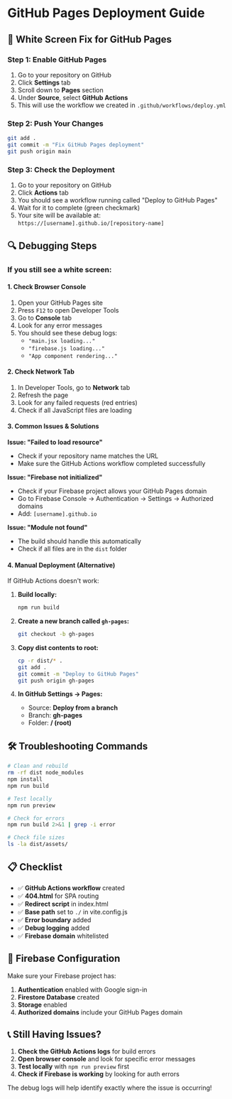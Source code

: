 # GitHub Pages Deployment Guide

## 🚨 **White Screen Fix for GitHub Pages**

### **Step 1: Enable GitHub Pages**
1. Go to your repository on GitHub
2. Click **Settings** tab
3. Scroll down to **Pages** section
4. Under **Source**, select **GitHub Actions**
5. This will use the workflow we created in `.github/workflows/deploy.yml`

### **Step 2: Push Your Changes**
```bash
git add .
git commit -m "Fix GitHub Pages deployment"
git push origin main
```

### **Step 3: Check the Deployment**
1. Go to your repository on GitHub
2. Click **Actions** tab
3. You should see a workflow running called "Deploy to GitHub Pages"
4. Wait for it to complete (green checkmark)
5. Your site will be available at: `https://[username].github.io/[repository-name]`

## 🔍 **Debugging Steps**

### **If you still see a white screen:**

#### **1. Check Browser Console**
1. Open your GitHub Pages site
2. Press `F12` to open Developer Tools
3. Go to **Console** tab
4. Look for any error messages
5. You should see these debug logs:
   - `"main.jsx loading..."`
   - `"firebase.js loading..."`
   - `"App component rendering..."`

#### **2. Check Network Tab**
1. In Developer Tools, go to **Network** tab
2. Refresh the page
3. Look for any failed requests (red entries)
4. Check if all JavaScript files are loading

#### **3. Common Issues & Solutions**

**Issue: "Failed to load resource"**
- Check if your repository name matches the URL
- Make sure the GitHub Actions workflow completed successfully

**Issue: "Firebase not initialized"**
- Check if your Firebase project allows your GitHub Pages domain
- Go to Firebase Console → Authentication → Settings → Authorized domains
- Add: `[username].github.io`

**Issue: "Module not found"**
- The build should handle this automatically
- Check if all files are in the `dist` folder

#### **4. Manual Deployment (Alternative)**

If GitHub Actions doesn't work:

1. **Build locally:**
   ```bash
   npm run build
   ```

2. **Create a new branch called `gh-pages`:**
   ```bash
   git checkout -b gh-pages
   ```

3. **Copy dist contents to root:**
   ```bash
   cp -r dist/* .
   git add .
   git commit -m "Deploy to GitHub Pages"
   git push origin gh-pages
   ```

4. **In GitHub Settings → Pages:**
   - Source: **Deploy from a branch**
   - Branch: **gh-pages**
   - Folder: **/ (root)**

## 🛠️ **Troubleshooting Commands**

```bash
# Clean and rebuild
rm -rf dist node_modules
npm install
npm run build

# Test locally
npm run preview

# Check for errors
npm run build 2>&1 | grep -i error

# Check file sizes
ls -la dist/assets/
```

## 📋 **Checklist**

- ✅ **GitHub Actions workflow** created
- ✅ **404.html** for SPA routing
- ✅ **Redirect script** in index.html
- ✅ **Base path** set to `./` in vite.config.js
- ✅ **Error boundary** added
- ✅ **Debug logging** added
- ✅ **Firebase domain** whitelisted

## 🔧 **Firebase Configuration**

Make sure your Firebase project has:
1. **Authentication** enabled with Google sign-in
2. **Firestore Database** created
3. **Storage** enabled
4. **Authorized domains** include your GitHub Pages domain

## 📞 **Still Having Issues?**

1. **Check the GitHub Actions logs** for build errors
2. **Open browser console** and look for specific error messages
3. **Test locally** with `npm run preview` first
4. **Check if Firebase is working** by looking for auth errors

The debug logs will help identify exactly where the issue is occurring! 